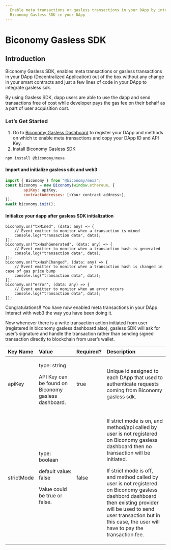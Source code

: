```yaml
---
  Enable meta transactions or gasless transactions in your DApp by integrating
  Biconomy Gasless SDK in your DApp
---
```


# Biconomy Gasless SDK 

## Introduction

Biconomy Gasless SDK, enables meta transactions or gasless transactions in your DApp \(Decentralized Application\) out of the box without any change in your smart contracts and just a few lines of code in your DApp to integrate gasless sdk.

By using Gasless SDK, dapp users are able to use the dapp and send transactions free of cost while developer pays the gas fee on their behalf as a part of user acquisition cost.

### Let’s Get Started

1. Go to [Biconomy Gasless Dashboard](https://dashboard.biconomy.io/) to register your DApp and methods on which to enable meta transactions and copy your DApp ID and API Key.
2. Install Biconomy Gasless SDK 

```typescript
npm install @biconomy/mexa
```

#### Import and initialize gasless sdk and web3

```javascript
import { Biconomy } from "@biconomy/mexa";
const biconomy = new Biconomy(window.ethereum, {
        apiKey: apiKey,
        contractAddresses: [<Your contract address>],
});      
await biconomy.init();
```

#### Initialize your dapp after gasless SDK initialization

```text
biconomy.on("txMined", (data: any) => {
    // Event emitter to monitor when a transaction is mined
    console.log("transaction data", data);
});
biconomy.on("txHashGenerated", (data: any) => {
    // Event emitter to monitor when a transaction hash is generated
    console.log("transaction data", data);
});
biconomy.on("txHashChanged", (data: any) => {
    // Event emitter to monitor when a transaction hash is changed in case of gas price bump
    console.log("transaction data", data);
});
biconomy.on("error", (data: any) => {
    // Event emitter to monitor when an error occurs
    console.log("transaction data", data);
});
```

Congratulations!! You have now enabled meta transactions in your DApp. Interact with web3 the way you have been doing it.

Now whenever there is a write transaction action initiated from user \(registered in biconomy gasless dashboard also\), gasless SDK will ask for user’s signature and handle the transaction rather than sending signed transaction directly to blockchain from user’s wallet.



<table>
  <thead>
    <tr>
      <th style="text-align:left"><b>Key Name</b>
      </th>
      <th style="text-align:left"><b>Value</b>
      </th>
      <th style="text-align:left"><b>Required?</b>
      </th>
      <th style="text-align:left"><b>Description</b>
      </th>
    </tr>
  </thead>
  <tbody>
    <tr>
      <td style="text-align:left">apiKey</td>
      <td style="text-align:left">
        <p>type: string</p>
        <p>API Key can be found on Biconomy gasless dashboard.</p>
      </td>
      <td style="text-align:left">true</td>
      <td style="text-align:left">Unique id assigned to each DApp that used to authenticate requests coming
        from Biconomy gasless sdk.</td>
    </tr>
    <tr>
      <td style="text-align:left">strictMode</td>
      <td style="text-align:left">
        <p>type: boolean</p>
        <p>default value: false</p>
        <p>Value could be true or false.</p>
      </td>
      <td style="text-align:left">false</td>
      <td style="text-align:left">
        <p>If strict mode is on, and method/api called by user is not registered
          on Biconomy gasless dashboard then no transaction will be initiated.</p>
        <p>If strict mode is off, and method called by user is not registered on
          Biconomy gasless dashbord dashboard then existing provider will be used to send user transaction
          but in this case, the user will have to pay the transaction fee.</p>
      </td>
    </tr>
  </tbody>
</table>

#### 


